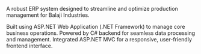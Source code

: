 A robust ERP system designed to streamline and optimize production management for Balaji Industries.

Built using ASP.NET Web Application (.NET Framework) to manage core business operations.
Powered by C# backend for seamless data processing and management.
Integrated ASP.NET MVC for a responsive, user-friendly frontend interface.

